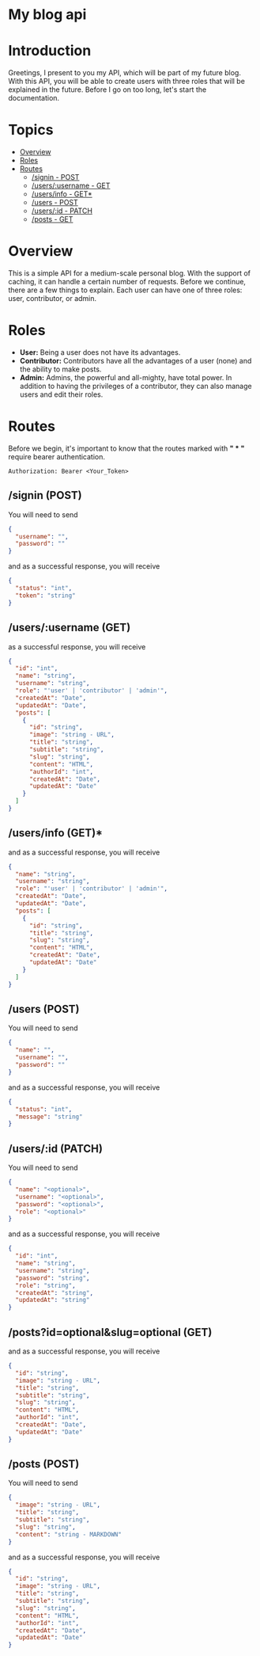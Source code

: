 # My blog api

# Introduction

Greetings, I present to you my API, which will be part of my future blog. With this API, you will be able to create users with three roles that will be explained in the future. Before I go on too long, let's start the documentation.

# Topics

- [Overview](#overview)
- [Roles](#roles)
- [Routes](#routes)
  - [/signin - POST](#signin)
  - [/users/:username - GET](#userget)
  - [/users/info - GET\*](#userinfo)
  - [/users - POST](#createuser)
  - [/users/:id - PATCH](#patchuser)
  - [/posts - GET](#getonepost)

# Overview

This is a simple API for a medium-scale personal blog. With the support of caching, it can handle a certain number of requests. Before we continue, there are a few things to explain. Each user can have one of three roles: user, contributor, or admin.

# Roles

- **User:** Being a user does not have its advantages.
- **Contributor:** Contributors have all the advantages of a user (none) and the ability to make posts.
- **Admin:** Admins, the powerful and all-mighty, have total power. In addition to having the privileges of a contributor, they can also manage users and edit their roles.

# Routes

Before we begin, it's important to know that the routes marked with **" \* "** require bearer authentication.

```plaintext
Authorization: Bearer <Your_Token>
```

<a id="signin"></a>

## /signin (POST)

You will need to send

```json
{
  "username": "",
  "password": ""
}
```

and as a successful response, you will receive

```json
{
  "status": "int",
  "token": "string"
}
```

<a id="userget"></a>

## /users/:username (GET)

as a successful response, you will receive

```json
{
  "id": "int",
  "name": "string",
  "username": "string",
  "role": "'user' | 'contributor' | 'admin'",
  "createdAt": "Date",
  "updatedAt": "Date",
  "posts": [
    {
      "id": "string",
      "image": "string - URL",
      "title": "string",
      "subtitle": "string",
      "slug": "string",
      "content": "HTML",
      "authorId": "int",
      "createdAt": "Date",
      "updatedAt": "Date"
    }
  ]
}
```

<a id="userinfo"></a>

## /users/info (GET)\*

and as a successful response, you will receive

```json
{
  "name": "string",
  "username": "string",
  "role": "'user' | 'contributor' | 'admin'",
  "createdAt": "Date",
  "updatedAt": "Date",
  "posts": [
    {
      "id": "string",
      "title": "string",
      "slug": "string",
      "content": "HTML",
      "createdAt": "Date",
      "updatedAt": "Date"
    }
  ]
}
```

<a id="createuser"></a>

## /users (POST)

You will need to send

```json
{
  "name": "",
  "username": "",
  "password": ""
}
```

and as a successful response, you will receive

```json
{
  "status": "int",
  "message": "string"
}
```

<a id="patchuser"></a>

## /users/:id (PATCH)

You will need to send

```json
{
  "name": "<optional>",
  "username": "<optional>",
  "password": "<optional>",
  "role": "<optional>"
}
```

and as a successful response, you will receive

```json
{
  "id": "int",
  "name": "string",
  "username": "string",
  "password": "string",
  "role": "string",
  "createdAt": "string",
  "updatedAt": "string"
}
```

<a id="getonepost"></a>

## /posts?id=optional&slug=optional (GET)

and as a successful response, you will receive

```json
{
  "id": "string",
  "image": "string - URL",
  "title": "string",
  "subtitle": "string",
  "slug": "string",
  "content": "HTML",
  "authorId": "int",
  "createdAt": "Date",
  "updatedAt": "Date"
}
```

<a id="createpost"></a>

## /posts (POST)

You will need to send

```json
{
  "image": "string - URL",
  "title": "string",
  "subtitle": "string",
  "slug": "string",
  "content": "string - MARKDOWN"
}
```

and as a successful response, you will receive

```json
{
  "id": "string",
  "image": "string - URL",
  "title": "string",
  "subtitle": "string",
  "slug": "string",
  "content": "HTML",
  "authorId": "int",
  "createdAt": "Date",
  "updatedAt": "Date"
}
```
